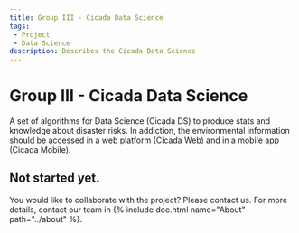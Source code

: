 ```yaml
---
title: Group III - Cicada Data Science
tags: 
 - Project
 - Data Science
description: Describes the Cicada Data Science
---
```


# Group III - Cicada Data Science

A set of algorithms for Data Science (Cicada DS) to produce stats and knowledge about disaster risks.
In addiction, the environmental information should be accessed in a web platform (Cicada Web) and in a mobile app (Cicada Mobile).

## Not started yet.
You would like to collaborate with the project? Please contact us. For more details, contact our team in {% include doc.html name="About" path="../about" %}.
